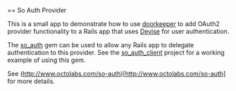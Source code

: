 == So Auth Provider

This is a small app to demonstrate how to use
[doorkeeper](https://github.com/doorkeeper-gem/doorkeeper) to add OAuth2
provider functionality to a Rails app that uses
[Devise](https://github.com/plataformatec/devise) for user
authentication.

The [so_auth](https://github.com/jagthedrummer/so_auth) gem can be used
to allow any Rails app to delegate authentication to this provider. See
the [so_auth_client](https://github.com/jagthedrummer/so_auth_client)
project for a working example of using this gem.

See (http://www.octolabs.com/so-auth)[http://www.octolabs.com/so-auth]
for more details.

